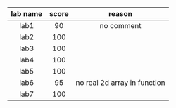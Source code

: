 | lab name | score | reason                                                                                 |
|:--------:|:-----:|:--------------------------------------------------------------------------------------:|
| lab1     |  90   | no comment                                                                             |
| lab2     | 100   |                                                                                        |
| lab3     | 100   |                                                                                        |
| lab4     | 100   |                                                                                        |
| lab5     | 100   |                                                                                        |
| lab6     |  95   | no real 2d array in function                                                           |
| lab7     | 100   |                                                                                        |
